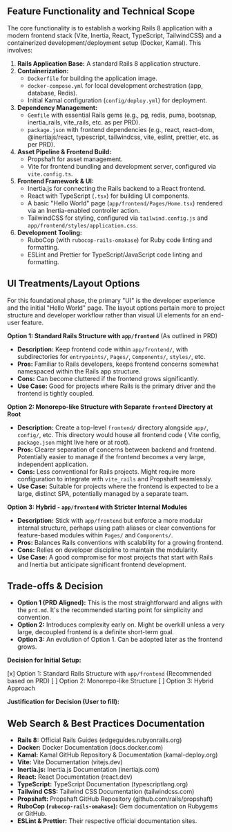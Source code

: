 ## Feature Functionality and Technical Scope

The core functionality is to establish a working Rails 8 application with a modern frontend stack (Vite, Inertia, React, TypeScript, TailwindCSS) and a containerized development/deployment setup (Docker, Kamal). This involves:

1.  **Rails Application Base:** A standard Rails 8 application structure.
2.  **Containerization:**
    - `Dockerfile` for building the application image.
    - `docker-compose.yml` for local development orchestration (app, database, Redis).
    - Initial Kamal configuration (`config/deploy.yml`) for deployment.
3.  **Dependency Management:**
    - `Gemfile` with essential Rails gems (e.g., pg, redis, puma, bootsnap, inertia_rails, vite_rails, etc. as per PRD).
    - `package.json` with frontend dependencies (e.g., react, react-dom, @inertiajs/react, typescript, tailwindcss, vite, eslint, prettier, etc. as per PRD).
4.  **Asset Pipeline & Frontend Build:**
    - Propshaft for asset management.
    - Vite for frontend bundling and development server, configured via `vite.config.ts`.
5.  **Frontend Framework & UI:**
    - Inertia.js for connecting the Rails backend to a React frontend.
    - React with TypeScript (`.tsx`) for building UI components.
    - A basic "Hello World" page (`app/frontend/Pages/Home.tsx`) rendered via an Inertia-enabled controller action.
    - TailwindCSS for styling, configured via `tailwind.config.js` and `app/frontend/styles/application.css`.
6.  **Development Tooling:**
    - RuboCop (with `rubocop-rails-omakase`) for Ruby code linting and formatting.
    - ESLint and Prettier for TypeScript/JavaScript code linting and formatting.

## UI Treatments/Layout Options

For this foundational phase, the primary "UI" is the developer experience and the initial "Hello World" page. The layout options pertain more to project structure and developer workflow rather than visual UI elements for an end-user feature.

**Option 1: Standard Rails Structure with `app/frontend`** (As outlined in PRD)

- **Description:** Keep frontend code within `app/frontend/`, with subdirectories for `entrypoints/`, `Pages/`, `Components/`, `styles/`, etc.
- **Pros:** Familiar to Rails developers, keeps frontend concerns somewhat namespaced within the Rails app structure.
- **Cons:** Can become cluttered if the frontend grows significantly.
- **Use Case:** Good for projects where Rails is the primary driver and the frontend is tightly coupled.

**Option 2: Monorepo-like Structure with Separate `frontend` Directory at Root**

- **Description:** Create a top-level `frontend/` directory alongside `app/`, `config/`, etc. This directory would house all frontend code ( Vite config, `package.json` might live here or at root).
- **Pros:** Clearer separation of concerns between backend and frontend. Potentially easier to manage if the frontend becomes a very large, independent application.
- **Cons:** Less conventional for Rails projects. Might require more configuration to integrate with `vite_rails` and Propshaft seamlessly.
- **Use Case:** Suitable for projects where the frontend is expected to be a large, distinct SPA, potentially managed by a separate team.

**Option 3: Hybrid - `app/frontend` with Stricter Internal Modules**

- **Description:** Stick with `app/frontend` but enforce a more modular internal structure, perhaps using path aliases or clear conventions for feature-based modules within `Pages/` and `Components/`.
- **Pros:** Balances Rails conventions with scalability for a growing frontend.
- **Cons:** Relies on developer discipline to maintain the modularity.
- **Use Case:** A good compromise for most projects that start with Rails and Inertia but anticipate significant frontend development.

## Trade-offs & Decision

- **Option 1 (PRD Aligned):** This is the most straightforward and aligns with the `prd.md`. It's the recommended starting point for simplicity and convention.
- **Option 2:** Introduces complexity early on. Might be overkill unless a very large, decoupled frontend is a definite short-term goal.
- **Option 3:** An evolution of Option 1. Can be adopted later as the frontend grows.

**Decision for Initial Setup:**

[x] Option 1: Standard Rails Structure with `app/frontend` (Recommended based on PRD)
[ ] Option 2: Monorepo-like Structure
[ ] Option 3: Hybrid Approach

**Justification for Decision (User to fill):**

## Web Search & Best Practices Documentation

- **Rails 8:** Official Rails Guides (edgeguides.rubyonrails.org)
- **Docker:** Docker Documentation (docs.docker.com)
- **Kamal:** Kamal GitHub Repository & Documentation (kamal-deploy.org)
- **Vite:** Vite Documentation (vitejs.dev)
- **Inertia.js:** Inertia.js Documentation (inertiajs.com)
- **React:** React Documentation (react.dev)
- **TypeScript:** TypeScript Documentation (typescriptlang.org)
- **Tailwind CSS:** Tailwind CSS Documentation (tailwindcss.com)
- **Propshaft:** Propshaft GitHub Repository (github.com/rails/propshaft)
- **RuboCop (`rubocop-rails-omakase`):** Gem documentation on Rubygems or GitHub.
- **ESLint & Prettier:** Their respective official documentation sites.
